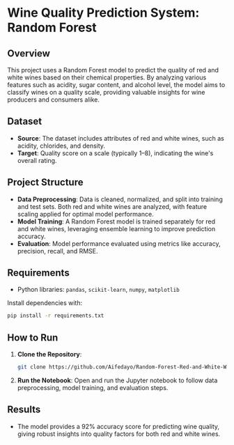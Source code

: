 # Wine Quality Prediction System: Random Forest

## Overview
This project uses a Random Forest model to predict the quality of red and white wines based on their chemical properties. By analyzing various features such as acidity, sugar content, and alcohol level, the model aims to classify wines on a quality scale, providing valuable insights for wine producers and consumers alike.

## Dataset
- **Source**: The dataset includes attributes of red and white wines, such as acidity, chlorides, and density.
- **Target**: Quality score on a scale (typically 1–8), indicating the wine's overall rating.

## Project Structure
- **Data Preprocessing**: Data is cleaned, normalized, and split into training and test sets. Both red and white wines are analyzed, with feature scaling applied for optimal model performance.
- **Model Training**: A Random Forest model is trained separately for red and white wines, leveraging ensemble learning to improve prediction accuracy.
- **Evaluation**: Model performance evaluated using metrics like accuracy, precision, recall, and RMSE.

## Requirements
- Python libraries: `pandas`, `scikit-learn`, `numpy`, `matplotlib`

Install dependencies with:
```bash
pip install -r requirements.txt
```

## How to Run
1. **Clone the Repository**:
   ```bash
   git clone https://github.com/Aifedayo/Random-Forest-Red-and-White-Wine-Quality.git
   ```
2. **Run the Notebook**:
   Open and run the Jupyter notebook to follow data preprocessing, model training, and evaluation steps.

## Results
- The model provides a 92% accuracy score for predicting wine quality, giving robust insights into quality factors for both red and white wines.
